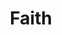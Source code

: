 ---
title: Faith
override:tags: [ 'category' ]
description: Thoughts about the Gospel of Jesus Christ and how its principles interconnect with the sciences and daily life
layout: collection
pagination:
    data: collections.faith | byLang
    size: 5
    reverse: true
    alias: paginatedPosts
---